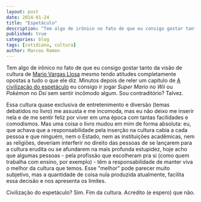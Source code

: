 ```yaml
---
layout: post
date: 2014-01-24
title: "Espetáculo"
description: "Tem algo de irônico no fato de que eu consigo gostar tanto da visão de cultura de Mario Vargas Llosa mesmo tendo atitudes completamente opostas a tudo o que ele diz. Minutos depois de reler um capítulo de A civilização do espetáculo eu consigo ir jogar Super Mario no Wii ou Pokémon no Dsi sem sentir incômodo algum. Sou contraditório? Talvez."
published: true
categories: blog
tags: [cotidiano, cultura]
author: Marcos Ramon
---
```


Tem algo de irônico no fato de que eu consigo gostar tanto da visão de cultura de [Mario Vargas Llosa](http://www.mvargasllosa.com/) mesmo tendo atitudes completamente opostas a tudo o que ele diz. Minutos depois de reler um capítulo de [A civilização do espetáculo](http://www.objetiva.com.br/livro_ficha.php?id=1286) eu consigo ir jogar *Super Mario* no *Wii* ou *Pokémon* no *Dsi* sem sentir incômodo algum. Sou contraditório? Talvez.
     
Essa cultura quase exclusiva de entretenimento e diversão (temas debatidos no livro) me assusta e me incomoda, mas eu não deixo me inserir nela e de me sentir feliz por viver em uma época com tantas facilidades e comodismos. Mas uma coisa o livro mudou em mim de forma absoluta: eu, que achava que a responsabilidade pela inserção na cultura cabia a cada pessoa e que ninguém, nem o Estado, nem as instituições acadêmicas, nem as religiões, deveriam interferir no direito das pessoas de se lançarem para a cultura erudita ou se afundarem na mais profunda estupidez, hoje acho que algumas pessoas - pela profissão que escolheram pra si (como quem trabalha com ensino, por exemplo) - têm a responsabilidade de manter viva o melhor da cultura que temos. Esse "melhor" pode parecer muito subjetivo, mas a quantidade de coisa nula produzida atualmente, facilita essa decisão e nos apresenta os limites.
     
Civilização do espetáculo? Sim. Fim da cultura. Acredito (e espero) que não.
